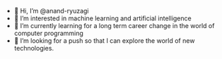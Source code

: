 - 👋 Hi, I’m @anand-ryuzagi
- 👀 I’m interested in machine learning and artificial intelligence
- 🌱 I’m currently learning for a long term career change in the world of computer programming  
- 💞️ I’m looking for a push so that I can explore the world of new technologies. 

<!---
anand-ryuzagi/anand-ryuzagi is a ✨ special ✨ repository because its `README.md` (this file) appears on your GitHub profile.
You can click the Preview link to take a look at your changes.
--->
